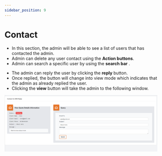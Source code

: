```yaml
---
sidebar_position: 9
---
```


# Contact


- In this section, the admin will be able to see a list of users that has contacted the admin.
- Admin can delete any user contact using the **Action buttons**.
- Admin can search a specific user by using the **search bar** .

<!-- image -->



- The admin can reply the user by clicking the **reply** button.
- Once replied, the button will change into view mode which indicates that the admin as already replied the user.
- Clicking the **view** button will take the admin to the following window.


![Contact](./img/1.png)